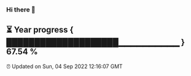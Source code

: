 ### Hi there 👋
⏳ Year progress { ████████████████████▁▁▁▁▁▁▁▁▁▁ } 67.54 %
---
⏰ Updated on Sun, 04 Sep 2022 12:16:07 GMT


